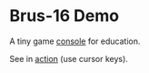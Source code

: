 # Brus-16 Demo

A tiny game [console](https://github.com/true-grue/Brus-16) for education.

See in [action](https://true-grue.github.io/Brus-16-Demo/brus16.html) (use cursor keys).
